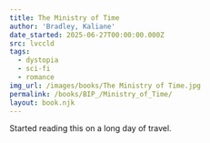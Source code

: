 ```yaml
---
title: The Ministry of Time
author: 'Bradley, Kaliane'
date_started: 2025-06-27T00:00:00.000Z
src: lvccld
tags:
  - dystopia
  - sci-fi
  - romance
img_url: /images/books/The Ministry of Time.jpg
permalink: /books/BIP_/Ministry_of_Time/
layout: book.njk
---
```

Started reading this on a long day of travel.
